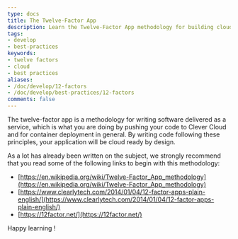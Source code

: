 ```yaml
---
type: docs
title: The Twelve-Factor App
description: Learn the Twelve-Factor App methodology for building cloud-ready applications with proper configuration, scalability, and deployment practices
tags:
- develop
- best-practices
keywords:
- twelve factors
- cloud
- best practices
aliases:
- /doc/develop/12-factors
- /doc/develop/best-practices/12-factors
comments: false
---
```


The twelve-factor app is a methodology for writing software delivered as a service, which is what you are doing by pushing your code to Clever Cloud and for container deployment in general. By writing code following these principles, your application will be cloud ready by design.

As a lot has already been written on the subject, we strongly recommend that you read some of the following links to begin with this methodology:

- [https://en.wikipedia.org/wiki/Twelve-Factor_App_methodology](https://en.wikipedia.org/wiki/Twelve-Factor_App_methodology)
- [https://www.clearlytech.com/2014/01/04/12-factor-apps-plain-english/](https://www.clearlytech.com/2014/01/04/12-factor-apps-plain-english/)
- [https://12factor.net/](https://12factor.net/)

Happy learning !
